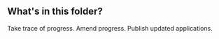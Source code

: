 What's in this folder?
----------------------
Take trace of progress.
Amend progress.
Publish updated applications.